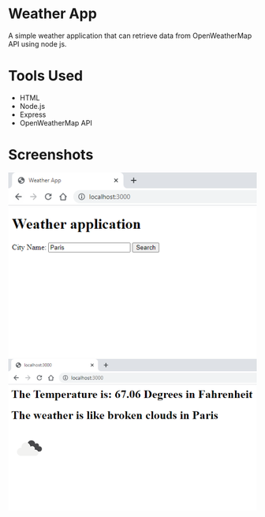 # Weather App
A simple weather application that can retrieve data from OpenWeatherMap API using node js.

# Tools Used
- HTML
- Node.js
- Express
- OpenWeatherMap API

# Screenshots
<img src = "https://github.com/Onionie/WeatherApp/blob/main/Screenshots/1.PNG">
<img src = "https://github.com/Onionie/WeatherApp/blob/main/Screenshots/2.PNG">
